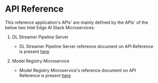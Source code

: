 # API Reference

This reference application's APIs' are mainly defined by the APIs' of the below two Intel Edge AI Stack Microservices:

1. DL Streamer Pipeline Server
    - DL Streamer Pipeline Server reference document on API Reference is present [here](https://docs.edgeplatform.intel.com/dlstreamer-pipeline-server/3.0.0/user-guide/api-reference.html)

2. Model Registry Microservice
    - Model Registry Microservice's reference document on API Reference is present [here]("https://docs.edgeplatform.intel.com/model-registry-as-a-service/1.0.2/user-guide/api-reference.html)